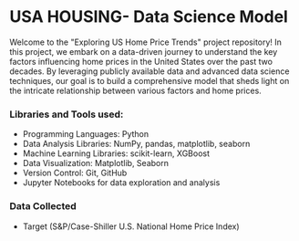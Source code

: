 # USA HOUSING- Data Science Model

Welcome to the "Exploring US Home Price Trends" project repository! In this project, we embark on a data-driven 
journey to understand the key factors influencing home prices in the United States over the past two decades.
By leveraging publicly available data and advanced data science techniques, our goal is to build a comprehensive
model that sheds light on the intricate relationship between various factors and home prices.

### Libraries and Tools used:

- Programming Languages: Python
- Data Analysis Libraries: NumPy, pandas, matplotlib, seaborn
- Machine Learning Libraries: scikit-learn, XGBoost
- Data Visualization: Matplotlib, Seaborn
- Version Control: Git, GitHub
- Jupyter Notebooks for data exploration and analysis

### Data Collected

- Target (S&P/Case-Shiller U.S. National Home Price Index)


